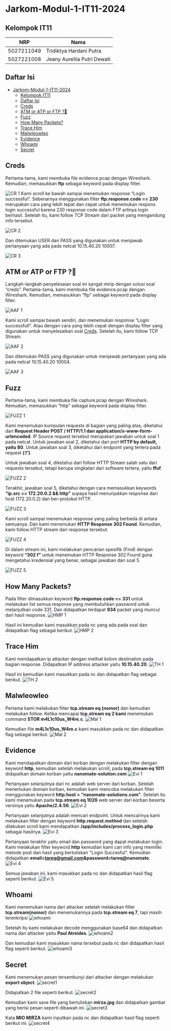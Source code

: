 # Jarkom-Modul-1-IT11-2024

## Kelompok IT11
| NRP | Nama |
| ------ | ------ |
| 5027211049 | Tridiktya Hardani Putra |
| 5027221008 | Jeany Aurellia Putri Dewati |

## Daftar Isi
- [Jarkom-Modul-1-IT11-2024](#jarkom-modul-1-it11-2024)
  - [Kelompok IT11](#kelompok-it11)
  - [Daftar Isi](#daftar-isi)
  - [Creds](#creds)
  - [ATM or ATP or FTP ?🤔](#atm-or-atp-or-ftp-)
  - [Fuzz](#fuzz)
  - [How Many Packets?](#how-many-packets)
  - [Trace Him](#trace-him)
  - [Malwleowleo](#malwleowleo)
  - [Evidence](#evidence)
  - [Whoami](#whoami)
  - [Secret](#secret)

## Creds
Pertama-tama, kami membuka file evidence.pcap dengan Wireshark. Kemudian, memasukkan **ftp** sebagai keyword pada display filter.

![CR 1](./image/creds1.png)
Kami scroll ke bawah sampai menemukan response “Login successful”. Sebenarnya menggunakan filter **ftp.response.code == 230** merupakan cara yang lebih tepat dan cepat untuk menemukan respons login successful karena 230 response code dalam FTP artinya login berhasil. Setelah itu, kami follow TCP Stream dari packet yang mengandung info tersebut.

![CR 2](./image/creds2.png)

Dan ditemukan USER dan PASS yang digunakan untuk menjawab pertanyaan yang ada pada netcat 10.15.40.20 10007.

![CR 3](./image/creds3.png)
## ATM or ATP or FTP ?🤔
Langkah-langkah penyelesaian soal ini sangat mirip dengan solusi soal “creds”. Pertama-tama, kami membuka file evidence.pcap dengan Wireshark. Kemudian, memasukkan “ftp” sebagai keyword pada display filter.

![AAF 1](./image/atmatpftp1.png)

Kami scroll sampai bawah sendiri, dan menemukan response “Login successfull”. Atau dengan cara yang lebih cepat dengan display filter yang digunakan untuk menyelesaikan soal [Creds](#creds). Setelah itu, kami follow TCP Stream.

![AAF 2](./image/atmatpftp2.png)

Dan ditemukan PASS yang digunakan untuk menjawab pertanyaan yang ada pada netcat 10.15.40.20 10004.

![AAF 3](./image/atmatpftp3.png)
## Fuzz
Pertama-tama, kami membuka file capture.pcap dengan Wireshark. Kemudian, memasukkan “http” sebagai keyword pada display filter.

![FUZZ 1](./image/fuzz1.png)

Kami menemukan kumpulan requests di bagian yang paling atas, diketahui dari **Request Header POST / HTTP/1.1 dan application/x-www-form-urlencoded**. IP Source request tersebut merupakan jawaban untuk soal 1 pada netcat. Untuk jawaban soal 2, diketahui dari port **HTTP by default, yaitu 80**. Untuk jawaban soal 3, diketahui dari endpoint yang tertera pada request **(‘/’)**.

Untuk jawaban soal 4, diketahui dari follow HTTP Stream salah satu dari requests tersebut, tetapi berupa singkatan dari software tertera, yaitu **ffuf**.

![FUZZ 2](./image/fuzz2.png)

Terakhir, jawaban soal 5, diketahui dengan cara memasukkan keywords **“ip.src == 172.20.0.2 && http”** supaya hasil menunjukkan response dari host (172.20.0.2) dan ber-protokol HTTP.

![FUZZ 3](./image/fuzz3.png)

Kami scroll sampai menemukan response yang paling berbeda di antara semuanya. Dan kami menemukan **HTTP Response 302 Found**. Kemudian, kami follow HTTP stream dari response tersebut.

![FUZZ 4](./image/fuzz4.png)

Di dalam stream ini, kami melakukan pencarian spesifik (Find) dengan keyword **“302 f”** untuk menemukan HTTP Response 302 Found guna mengetahui kredensial yang benar, sebagai jawaban dari soal 5.

![FUZZ 5](./image/fuzz5.png)
## How Many Packets?
Pada filter dimasukkan keyword **ftp.response.code == 331** untuk melakukan list semua response yang membutuhkan password untuk melanjutkan code 331. Dan didapatkan terdapat **934** packet yang muncul dari hasil response.
![HMP 1](https://github.com/trdkhardani/Jarkom-Modul-1-IT11-2024/blob/main/image/hom%20many%201.png)

Hasil ini kemudian kami masukkan pada nc yang ada pada soal dan didapatkan flag sebagai berikut.
![HMP 2](https://github.com/trdkhardani/Jarkom-Modul-1-IT11-2024/blob/main/image/hom%20many%202.png)
## Trace Him
Kami mendapatkan ip attacker dengan melihat kolom destination pada bagian response. Didapatkan IP address attacker yaitu **10.15.40.20**.
![TH 1](https://github.com/trdkhardani/Jarkom-Modul-1-IT11-2024/blob/main/image/tracehim%201.png)

Hasil ini kemudian kami masukkan pada nc dan didapatkan flag sebagai berikut.
![TH 2](https://github.com/trdkhardani/Jarkom-Modul-1-IT11-2024/blob/main/image/tracehim%202.png)
## Malwleowleo
Pertama kami melakukan filter **tcp.stream eq (nomor)** dan kemudian melakukan follow. Ketika mencapai **tcp.stream eq 2 kami** menemukan command **STOR m4L1c10us_W4re.c**.
![Mal 1](https://github.com/trdkhardani/Jarkom-Modul-1-IT11-2024/blob/main/image/malwle1.png)

Kemudian file **m4L1c10us_W4re.c** kami masukkan pada nc dan didapatkan flag sebagai berikut.
![Mal 2](https://github.com/trdkhardani/Jarkom-Modul-1-IT11-2024/blob/main/image/malwle2.png)
## Evidence
Kami mendapatkan domain dari korban dengan melakukan filter dengan keyword **http**, kemudian setelah melakukan scroll, pada **tcp.stream eq 1011** didapatkan domain korban yaitu **nanomate-solution.com**
![Evi 1](https://github.com/trdkhardani/Jarkom-Modul-1-IT11-2024/blob/main/image/eviden1.png)

Pertanyaan selanjutnya dari nc adalah web server dari korban. Setelah menemukan domain korban, kemudian kami mencoba melakukan filter menggunakan keyword **http.host = “nanomate-solutions.com”**. Setelah itu kami menemukan pada **tcp.stream eq 1026** web server dari korban beserta versinya yaitu **Apache/2.4.56**.
![Evi 2](https://github.com/trdkhardani/Jarkom-Modul-1-IT11-2024/blob/main/image/eviden2.png)

Pertanyaan selanjutnya adalah mencari endpoint. Untuk mencarinya kami melakukan filter dengan keyword **http.request.method** dan setelah dilakukan scroll kami mendapatkan **/app/includes/process_login.php** sebagai hasilnya.
![Evi 3](https://github.com/trdkhardani/Jarkom-Modul-1-IT11-2024/blob/main/image/eviden3.png)

Pertanyaan terakhir yaitu email dan password yang dapat melakukan login. Kami melakukan filter keyword **http** kemudian kami cari info yang memiliki metode post dan hasil yang bertuliskan "Login Succesful". Kemudian didapatkan **email=tareq@gmail.com&password=tareq@nanomate**.
![Evi 4](https://github.com/trdkhardani/Jarkom-Modul-1-IT11-2024/blob/main/image/eviden4.png)

Semua jawaban ini, kami masukkan pada nc dan didapatkan hasil flag seperti berikut.
![Evi 5](https://github.com/trdkhardani/Jarkom-Modul-1-IT11-2024/blob/main/image/eviden5.png)
## Whoami
Kami menemukan nama dari attacker setelah melakukan filter **tcp.stream(nomor)** dan menemukannya pada **tcp.stream eq 7**, tapi masih terenkripsi
![whoami](https://github.com/trdkhardani/Jarkom-Modul-1-IT11-2024/blob/main/image/attacker1.png)

Setelah itu kami melakukan decode menggunakan base64 dan didapatkan nama dari attacker yaitu **Paul Atreides**.
![whoami2](https://github.com/trdkhardani/Jarkom-Modul-1-IT11-2024/blob/main/image/attacker2.png)

Dan kemudian kami masukkan nama tersebut pada nc dan didapatkan hasil flag seperti berikut.
![whoami3](https://github.com/trdkhardani/Jarkom-Modul-1-IT11-2024/blob/main/image/attacker3.png)
## Secret
Kami menemukan pesan tersembunyi dari attacker dengan melakukan **export object**.
![secret1](https://github.com/trdkhardani/Jarkom-Modul-1-IT11-2024/blob/main/image/secret%201.png)

Didapatkan 2 file seperti berikut.
![secret2](https://github.com/trdkhardani/Jarkom-Modul-1-IT11-2024/blob/main/image/secret%201_2.png)

Kemudian kami save file yang bertuliskan **mirza.jpg** dan didapatkan gambar yang berisi pesan seperti dibawah ini. 
![secret3](https://github.com/trdkhardani/Jarkom-Modul-1-IT11-2024/blob/main/image/mirza.jpg)

Kata **MIO MIRZA** kami inputkan pada nc dan didapatkan hasil flag seperti berikut ini.
![secret4](https://github.com/trdkhardani/Jarkom-Modul-1-IT11-2024/blob/main/image/secret%202.png)
